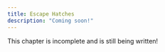 ```yaml
---
title: Escape Hatches
description: "Coming soon!"
---
```


This chapter is incomplete and is still being written!
